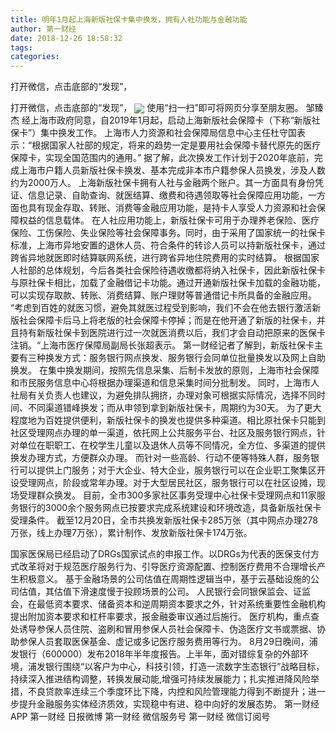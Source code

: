```yaml
---
title: 明年1月起上海新版社保卡集中换发，拥有人社功能与金融功能
author: 第一财经
date: 2018-12-26 18:58:32
tags: 
categories: 
---
```

打开微信，点击底部的“发现”，
<!-- more -->
打开微信，点击底部的“发现”，
<img align="center" border="0" src="https://imgcdn.yicai.com/uppics/images/2018/12/a4f3ccb3e9d9ae88c8e894e7fd1f98ad.jpg" />
使用“扫一扫”即可将网页分享至朋友圈。
邹臻杰
经上海市政府同意，自2019年1月起，启动上海新版社会保障卡（下称“新版社保卡”）集中换发工作。
上海市人力资源和社会保障局信息中心主任杜守国表示：“根据国家人社部的规定，将来的趋势一定是要用社会保障卡替代原先的医疗保障卡，实现全国范围内的通用。”
据了解，此次换发工作计划于2020年底前，完成上海市户籍人员新版社保卡换发、基本完成非本市户籍参保人员换发，涉及人数约为2000万人。
上海新版社保卡拥有人社与金融两个账户。其一方面具有身份凭证、信息记录、自助查询、就医结算、缴费和待遇领取等社会保障应用功能，一方面也具有现金存取、转账、消费等金融应用功能，是持卡人享受人力资源和社会保障权益的信息载体。
在人社应用功能上，新版社保卡可用于办理养老保险、医疗保险、工伤保险、失业保险等社会保障事务。同时，由于采用了国家统一的社保卡标准，上海市异地安置的退休人员、符合条件的转诊人员可以持新版社保卡，通过跨省异地就医即时结算联网系统，进行跨省异地住院费用的实时结算。
根据国家人社部的总体规划，今后各类社会保险待遇收缴都将纳入社保卡，因此新版社保卡与原社保卡相比，加载了金融借记卡功能。通过开通新版社保卡加载的金融功能，可以实现存取款、转账、消费结算、账户理财等普通借记卡所具备的金融应用。
“考虑到百姓的就医习惯，避免其就医过程受到影响，我们不会在他去银行激活新版社会保障卡后马上将老版的社会保障卡停掉；而是在他开通了新版的社保卡，并且持有新版社保卡到医院进行过一次就医消费以后，我们才会自动把原来的医保卡注销。“上海市医疗保障局副局长张超表示。
第一财经记者了解到，新版社保卡主要有三种换发方式：服务银行网点换发、服务银行会同单位批量换发以及网上自助换发。
在集中换发期间，按照先信息采集、后制卡发放的原则，上海市社会保障和市民服务信息中心将根据办理渠道和信息采集时间分批制发。
同时，上海市人社局有关负责人也建议，为避免排队拥挤，办理对象可根据实际情况，选择不同时间、不同渠道错峰换发；而从申领到拿到新版社保卡，周期约为30天。
为了更大程度地为百姓提供便利，新版社保卡的换发也提供多种渠道。相比原社保卡只能到社区受理网点办理的单一渠道，依托网上公共服务平台、社区及服务银行网点，针对单位在职职工、在校学生儿童以及退休人员等不同情况，全方位、多渠道的提供换发办理方式，方便群众办理。
而针对一些高龄、行动不便等特殊人群，服务银行可以提供上门服务；对于大企业、特大企业，服务银行可以在企业职工聚集区开设受理网点，阶段或常年办理。对于大型居民社区，服务银行可以在社区设摊，现场受理群众换发。
目前，全市300多家社区事务受理中心社保卡受理网点和11家服务银行的3000余个服务网点已按要求完成系统建设和环境改造，具备新版社保卡受理条件。
截至12月20日，全市共换发新版社保卡285万张（其中网点办理278万张，线上办理7万张），累计制作、发放新版社保卡174万张。
 
 
国家医保局已经启动了DRGs国家试点的申报工作。以DRGs为代表的医保支付方式改革将对于规范医疗服务行为、引导医疗资源配置、控制医疗费用不合理增长产生积极意义。
基于金融场景的公司估值在周期性逻辑当中，基于云基础设施的公司估值，其估值下滑速度慢于投顾场景的公司。
人民银行会同银保监会、证监会，在最低资本要求、储备资本和逆周期资本要求之外，针对系统重要性金融机构提出附加资本要求和杠杆率要求，报金融委审议通过后施行。
医疗机构，重点查处诱导参保人员住院、盗刷和冒用参保人员社会保障卡、伪造医疗文书或票据、协助参保人员套取医保基金、虚记或多记医疗服务费用等行为。
8月29日晚间，浦发银行（600000）发布2018年半年度报告。上半年，面对错综复杂的外部环境，浦发银行围绕“以客户为中心，科技引领，打造一流数字生态银行”战略目标，持续深入推进结构调整，转换发展动能,增强可持续发展能力；扎实推进降风险举措，不良贷款率连续三个季度环比下降，内控和风险管理能力得到不断提升；进一步提升金融服务实体经济质效，实现稳中有进、稳中向好的发展态势。
第一财经
APP
第一财经
日报微博
第一财经
微信服务号
第一财经
微信订阅号
